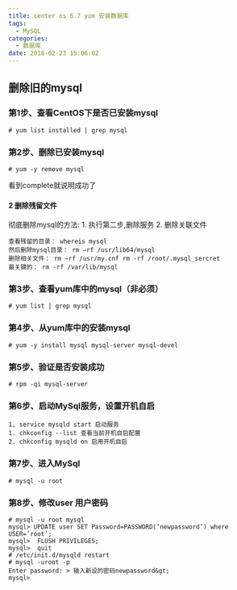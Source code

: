```yaml
---
title: center os 6.7 yum 安装数据库
tags:
  - MySQL
categories:
  - 数据库
date: 2018-02-23 15:06:02
---
```


删除旧的mysql
---------

### 第1步、查看CentOS下是否已安装mysql

    # yum list installed | grep mysql
    

### 第2步、删除已安装mysql

    # yum -y remove mysql 
    

看到complete就说明成功了 

#### 2 删除残留文件

彻底删除mysql的方法: 1. 执行第二步,删除服务 2. 删除关联文件

    查看残留的目录： whereis mysql
    然后删除mysql目录： rm –rf /usr/lib64/mysql
    删除相关文件： rm –rf /usr/my.cnf rm -rf /root/.mysql_sercret 
    最关键的： rm -rf /var/lib/mysql
    

### 第3步、查看yum库中的mysql（非必须）

    # yum list | grep mysql
    

### 第4步、从yum库中的安装mysql

    # yum -y install mysql mysql-server mysql-devel 
    

### 第5步、验证是否安装成功

    # rpm -qi mysql-server 
    

### 第6步、启动MySql服务，设置开机自启

    1, service mysqld start 启动服务
    1. chkconfig --list 查看当前开机自启配置
    2. chkconfig mysqld on 启用开机自启
    

### 第7步、进入MySql

    # mysql -u root 
    

### 第8步、修改user 用户密码

    # mysql -u root mysql 
    mysql> UPDATE user SET Password=PASSWORD(’newpassword’) where USER=’root’; 
    mysql>  FLUSH PRIVILEGES; 
    mysql>  quit 
    # /etc/init.d/mysqld restart 
    # mysql -uroot -p 
    Enter password: > 输入新设的密码newpassword&gt; 
    mysql>